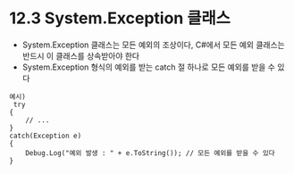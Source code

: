 # 12.3 System.Exception 클래스
* System.Exception 클래스는 모든 예외의 조상이다, C#에서 모든 예외 클래스는 반드시 이 클래스를 상속받아야 한다
* System.Exception 형식의 예외를 받는 catch 절 하나로 모든 예외를 받을 수 있다

```
예시)
 try
{
    // ...
}
catch(Exception e)
{
    Debug.Log("예외 발생 : " + e.ToString()); // 모든 예외를 받을 수 있다
}

```
